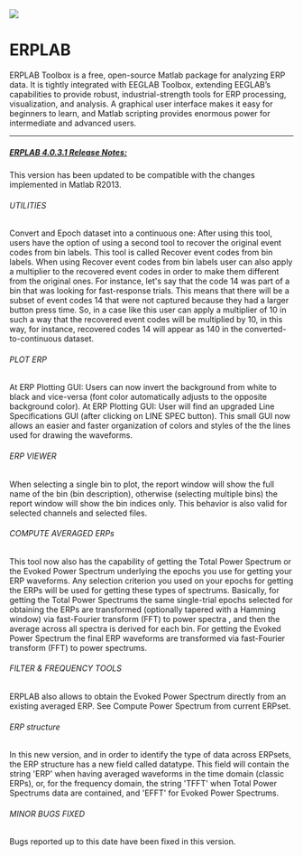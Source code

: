 <img src="https://github.com/lucklab/erplab/blob/master/images/logoerplab6.jpg">

ERPLAB
======

ERPLAB Toolbox is a free, open-source Matlab package for analyzing ERP data.  It is tightly integrated with EEGLAB Toolbox, extending EEGLAB’s capabilities to provide robust, industrial-strength tools for ERP processing, visualization, and analysis.  A graphical user interface makes it easy for beginners to learn, and Matlab scripting provides enormous power for intermediate and advanced users.  






------
##### [ERPLAB 4.0.3.1 Release Notes:](http://erpinfo.org/erplab/erplab-documentation/manual/release-notes)
This version has been updated to be compatible with the changes implemented in Matlab R2013. 

###### UTILITIES
Convert and Epoch dataset into a continuous one: After using this tool, users have the option of using a second tool to recover the original event codes from bin labels. This tool is called Recover event codes from bin labels.
When using Recover event codes from bin labels user can also apply a multiplier to the recovered event codes in order to make them different from the original ones. For instance, let's say that the code 14 was part of a bin that was looking for fast-response trials. This means that there will be a subset of event codes 14 that were not captured because they had a larger button press time. So, in a case like this user can apply a multiplier of 10 in such a way that the recovered event codes will be multiplied by 10, in this way, for instance, recovered codes 14 will appear as 140 in the converted-to-continuous dataset.

###### PLOT ERP
At ERP Plotting GUI: Users can now invert the background from white to black and vice-versa (font color automatically adjusts to the opposite background color).
At ERP Plotting GUI: User will find an upgraded Line Specifications GUI (after clicking on LINE SPEC button). This small GUI now allows an easier and faster organization of colors and styles of the the lines used for drawing the waveforms.

###### ERP VIEWER
When selecting a single bin to plot, the report window will show the full name of the bin (bin description), otherwise (selecting multiple bins) the report window will show the bin indices only. This behavior is also valid for selected channels and selected files.

###### COMPUTE AVERAGED ERPs
This tool now also has the capability of getting the Total Power Spectrum or the Evoked Power Spectrum underlying the epochs you use for getting your ERP waveforms. Any selection criterion you used on your epochs for getting the ERPs will be used for getting these types of spectrums. Basically, for getting the Total Power Spectrums the same single-trial epochs selected for obtaining the ERPs are transformed (optionally tapered with a Hamming window) via fast-Fourier transform (FFT) to power spectra , and then the average across all spectra is derived for each bin. For getting the Evoked Power Spectrum the final ERP waveforms are transformed via fast-Fourier transform (FFT) to power spectrums.

###### FILTER & FREQUENCY TOOLS
ERPLAB also allows to obtain the Evoked Power Spectrum directly from an existing averaged ERP. See Compute Power Spectrum from current ERPset.

###### ERP structure
In this new version, and in order to identify the type of data across ERPsets, the ERP structure has a new field called datatype. This field will contain the string 'ERP' when having averaged waveforms in the time domain (classic ERPs), or, for the frequency domain, the string 'TFFT' when Total Power Spectrums data are contained, and 'EFFT' for Evoked Power Spectrums.

###### MINOR BUGS FIXED
Bugs reported up to this date have been fixed in this version.

